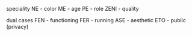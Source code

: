 speciality
NE - color
ME - age
PE - role
ZENI - quality


dual cases
FEN - functioning
FER - running
ASE - aesthetic
ETO - public (privacy)